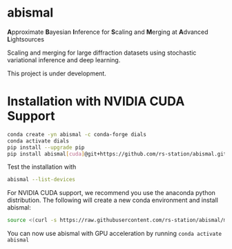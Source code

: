 # abismal
**A**pproximate **B**ayesian **I**nference for **S**caling and **M**erging at **A**dvanced **L**ightsources

Scaling and merging for large diffraction datasets using stochastic variational inference and deep learning.

This project is under development. 


# Installation with NVIDIA CUDA Support
```bash
conda create -yn abismal -c conda-forge dials
conda activate dials
pip install --upgrade pip
pip install abismal[cuda]@git+https://github.com/rs-station/abismal.git
```
Test the installation with
```bash
abismal --list-devices
```

For NVIDIA CUDA support, we recommend you use the anaconda python distribution. The following will create a new conda environment and install abismal:

```bash
source <(curl -s https://raw.githubusercontent.com/rs-station/abismal/main/install.sh)
```

You can now use abismal with GPU acceleration by running `conda activate abismal`

